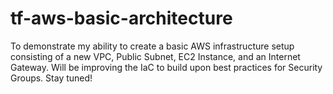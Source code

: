# tf-aws-basic-architecture
 To demonstrate my ability to create a basic AWS infrastructure setup consisting of a new VPC, Public Subnet, EC2 Instance, and an Internet Gateway.
 Will be improving the IaC to build upon best practices for Security Groups. Stay tuned!

